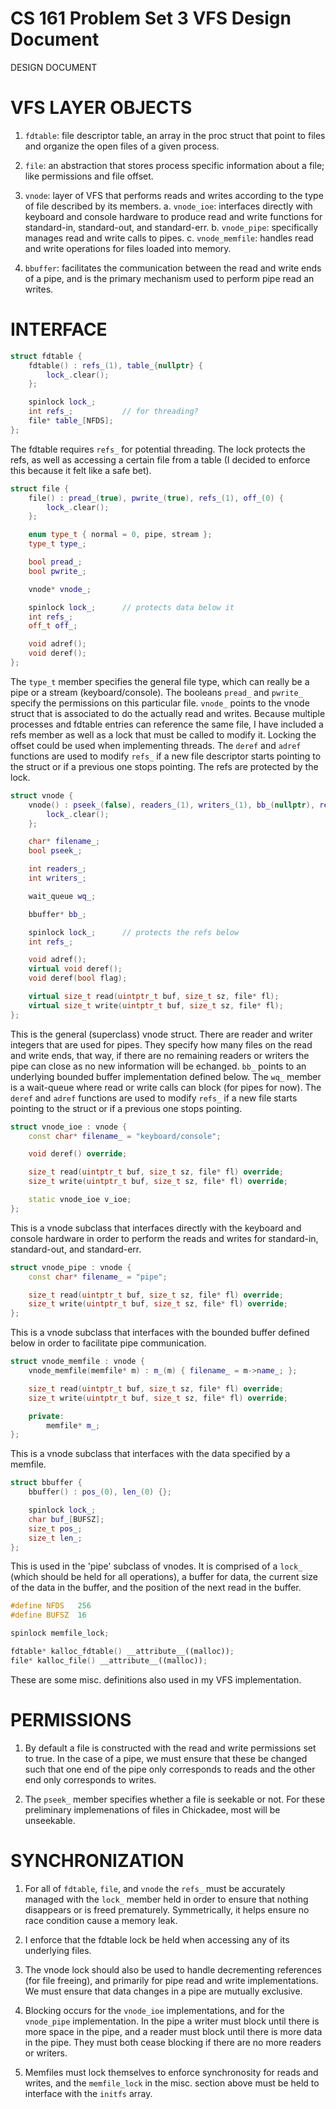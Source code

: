 CS 161 Problem Set 3 VFS Design Document
========================================
DESIGN DOCUMENT

# VFS LAYER OBJECTS

1. `fdtable`: file descriptor table, an array in the proc struct that point to files and
organize the open files of a given process.

2. `file`: an abstraction that stores process specific information about a file; like 
permissions and file offset.

3. `vnode`: layer of VFS that performs reads and writes according to the type of file 
described by its members. 
	a. `vnode_ioe`: interfaces directly with keyboard and console hardware to produce 
	read and write functions for standard-in, standard-out, and standard-err.
	b. `vnode_pipe`: specifically manages read and write calls to pipes. 
	c. `vnode_memfile`: handles read and write operations for files loaded into memory.

4. `bbuffer`: facilitates the communication between the read and write ends of a pipe, and
is the primary mechanism used to perform pipe read an writes. 

# INTERFACE

```cpp
struct fdtable {
	fdtable() : refs_(1), table_{nullptr} {
		lock_.clear();
	};

	spinlock lock_;
	int refs_;           // for threading?
	file* table_[NFDS];
};
```
The fdtable requires `refs_` for potential threading. The lock protects the refs, as well as
accessing a certain file from a table (I decided to enforce this because it felt like a safe bet).


```cpp
struct file {
	file() : pread_(true), pwrite_(true), refs_(1), off_(0) {
		lock_.clear();
	};

	enum type_t { normal = 0, pipe, stream };
    type_t type_; 

    bool pread_;
    bool pwrite_;

    vnode* vnode_;

    spinlock lock_;  	 // protects data below it
    int refs_;
    off_t off_;

    void adref();
    void deref();
};
```
The `type_t` member specifies the general file type, which can really be a pipe or a stream
(keyboard/console). The booleans `pread_` and `pwrite_` specify the permissions on this particular
file. `vnode_` points to the vnode struct that is associated to do the actually read and writes. 
Because multiple processes and fdtable entries can reference the same file, I have included a refs
member as well as a lock that must be called to modify it. Locking the offset could be used when 
implementing threads. The `deref` and `adref` functions are used to modify `refs_` if a new file
descriptor starts pointing to the struct or if a previous one stops pointing. The refs are protected
by the lock.


```cpp
struct vnode {
	vnode() : pseek_(false), readers_(1), writers_(1), bb_(nullptr), refs_(1) {
		lock_.clear();
	};

	char* filename_;
	bool pseek_;

	int readers_;
    int writers_;

    wait_queue wq_;

    bbuffer* bb_;

	spinlock lock_;      // protects the refs below
	int refs_;

	void adref();
    virtual void deref();
    void deref(bool flag);

	virtual size_t read(uintptr_t buf, size_t sz, file* fl);
	virtual size_t write(uintptr_t buf, size_t sz, file* fl);
};
```
This is the general (superclass) vnode struct. There are reader and writer integers that are used for
pipes. They specify how many files on the read and write ends, that way, if there are no remaining
readers or writers the pipe can close as no new information will be echanged. `bb_` points to an 
underlying bounded buffer implementation defined below. The `wq_` member is a wait-queue where read 
or write calls can block (for pipes for now). The `deref` and `adref` functions are used to modify 
`refs_` if a new file starts pointing to the struct or if a previous one stops pointing. 


```cpp
struct vnode_ioe : vnode {
	const char* filename_ = "keyboard/console";

	void deref() override;

	size_t read(uintptr_t buf, size_t sz, file* fl) override;
	size_t write(uintptr_t buf, size_t sz, file* fl) override;

	static vnode_ioe v_ioe;
};
```
This is a vnode subclass that interfaces directly with the keyboard and console hardware in order 
to perform the reads and writes for standard-in, standard-out, and standard-err. 


```cpp
struct vnode_pipe : vnode {
	const char* filename_ = "pipe";

	size_t read(uintptr_t buf, size_t sz, file* fl) override;
	size_t write(uintptr_t buf, size_t sz, file* fl) override;
};
```
This is a vnode subclass that interfaces with the bounded buffer defined below in order to facilitate
pipe communication.


```cpp
struct vnode_memfile : vnode {
	vnode_memfile(memfile* m) : m_(m) { filename_ = m->name_; };

	size_t read(uintptr_t buf, size_t sz, file* fl) override;
	size_t write(uintptr_t buf, size_t sz, file* fl) override;

    private:
        memfile* m_;
};
```
This is a vnode subclass that interfaces with the data specified by a memfile.

```cpp
struct bbuffer {
    bbuffer() : pos_(0), len_(0) {};

    spinlock lock_;
    char buf_[BUFSZ];
    size_t pos_;
    size_t len_;
};
```
This is used in the 'pipe' subclass of vnodes. It is comprised of a `lock_` (which should be held for
all operations), a buffer for data, the current size of the data in the buffer, and the position of 
the next read in the buffer. 


```cpp
#define NFDS   256
#define BUFSZ  16

spinlock memfile_lock;

fdtable* kalloc_fdtable() __attribute__((malloc));
file* kalloc_file() __attribute__((malloc));
```
These are some misc. definitions also used in my VFS implementation.



# PERMISSIONS

1. By default a file is constructed with the read and write permissions set to true. In the case of a 
pipe, we must ensure that these be changed such that one end of the pipe only corresponds to reads and
the other end only corresponds to writes.

2. The `pseek_` member specifies whether a file is seekable or not. For these preliminary implemenations
of files in Chickadee, most will be unseekable.



# SYNCHRONIZATION

1. For all of `fdtable`, `file`, and `vnode` the `refs_` must be accurately managed with the `lock_` member
held in order to ensure that nothing disappears or is freed prematurely. Symmetrically, it helps ensure no
race condition cause a memory leak. 

2. I enforce that the fdtable lock be held when accessing any of its underlying files. 

3. The vnode lock should also be used to handle decrementing references (for file freeing), and primarily for
pipe read and write implementations. We must ensure that data changes in a pipe are mutually exclusive.

4. Blocking occurs for the `vnode_ioe` implementations, and for the `vnode_pipe` implementation. In the pipe a
writer must block until there is more space in the pipe, and a reader must block until there is more data in the
pipe. They must both cease blocking if there are no more readers or writers. 

5. Memfiles must lock themselves to enforce synchronosity for reads and writes, and the `memfile_lock` in the 
misc. section above must be held to interface with the `initfs` array. 



